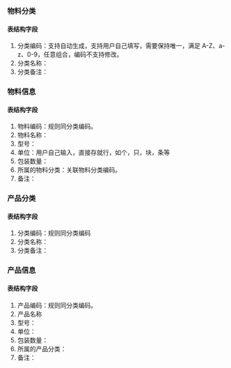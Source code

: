 ### 物料分类

#### 表结构字段

1. 分类编码：支持自动生成，支持用户自己填写，需要保持唯一，满足 A-Z、a-z、0-9，任意组合，编码不支持修改。
2. 分类名称：
3. 分类备注：

### 物料信息

#### 表结构字段

1. 物料编码：规则同分类编码。
2. 物料名称：
3. 型号：
4. 单位：用户自己输入，直接存就行，如个，只，块，条等
5. 包装数量：
6. 所属的物料分类：关联物料分类编码。
7. 备注：

### 产品分类

#### 表结构字段

1. 分类编码：规则同分类编码
2. 分类名称：
3. 分类备注：

### 产品信息

#### 表结构字段

1. 产品编码：规则同分类编码。
2. 产品名称
3. 型号：
4. 单位：
5. 包装数量：
6. 所属的产品分类：
7. 备注：
